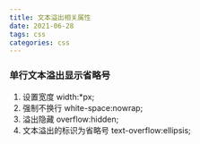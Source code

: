 ```yaml
---
title: 文本溢出相关属性
date: 2021-06-28
tags: css
categories: css
---
```

### 单行文本溢出显示省略号
1. 设置宽度                  width:*px;
2. 强制不换行                white-space:nowrap;
3. 溢出隐藏                  overflow:hidden;
4. 文本溢出的标识为省略号     text-overflow:ellipsis;